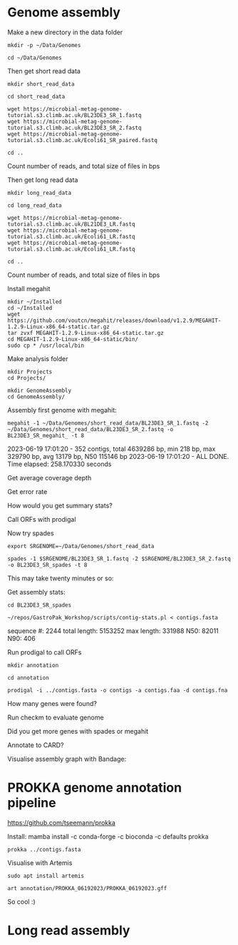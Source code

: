 # Genome assembly

Make a new directory in the data folder

    mkdir -p ~/Data/Genomes

    cd ~/Data/Genomes


Then get short read data

    mkdir short_read_data

    cd short_read_data

    wget https://microbial-metag-genome-tutorial.s3.climb.ac.uk/BL23DE3_SR_1.fastq
    wget https://microbial-metag-genome-tutorial.s3.climb.ac.uk/BL23DE3_SR_2.fastq
    wget https://microbial-metag-genome-tutorial.s3.climb.ac.uk/Ecoli61_SR_paired.fastq
    
    cd ..
    
Count number of reads, and total size of files in bps


Then get long read data

    mkdir long_read_data

    cd long_read_data

    wget https://microbial-metag-genome-tutorial.s3.climb.ac.uk/BL21DE3_LR.fastq
    wget https://microbial-metag-genome-tutorial.s3.climb.ac.uk/Ecoli61_LR.fastq
    wget https://microbial-metag-genome-tutorial.s3.climb.ac.uk/Ecoli61_LR.fastq

    cd ..

Count number of reads, and total size of files in bps


Install megahit

    mkdir ~/Installed
    cd ~/Installed
    wget https://github.com/voutcn/megahit/releases/download/v1.2.9/MEGAHIT-1.2.9-Linux-x86_64-static.tar.gz
    tar zvxf MEGAHIT-1.2.9-Linux-x86_64-static.tar.gz
    cd MEGAHIT-1.2.9-Linux-x86_64-static/bin/
    sudo cp * /usr/local/bin
    
    
Make analysis folder

    mkdir Projects
    cd Projects/
   
    mkdir GenomeAssembly
    cd GenomeAssembly/

Assembly first genome with megahit:


    megahit -1 ~/Data/Genomes/short_read_data/BL23DE3_SR_1.fastq -2 ~/Data/Genomes/short_read_data/BL23DE3_SR_2.fastq -o BL23DE3_SR_megahit_ -t 8


2023-06-19 17:01:20 - 352 contigs, total 4639286 bp, min 218 bp, max 329790 bp, avg 13179 bp, N50 115146 bp
2023-06-19 17:01:20 - ALL DONE. Time elapsed: 258.170330 seconds


Get average coverage depth 

Get error rate

How would you get summary stats?

Call ORFs with prodigal

Now try spades

    export SRGENOME=~/Data/Genomes/short_read_data

    spades -1 $SRGENOME/BL23DE3_SR_1.fastq -2 $SRGENOME/BL23DE3_SR_2.fastq -o BL23DE3_SR_spades -t 8


This may take twenty minutes or so:

Get assembly stats:

    cd BL23DE3_SR_spades
    
    ~/repos/GastroPak_Workshop/scripts/contig-stats.pl < contigs.fasta 


sequence #: 2244	total length: 5153252	max length: 331988	N50: 82011	N90: 406

Run prodigal to call ORFs

    mkdir annotation
    
    cd annotation    

    prodigal -i ../contigs.fasta -o contigs -a contigs.faa -d contigs.fna

How many genes were found?

Run checkm to evaluate genome

Did you get more genes with spades or megahit

Annotate to CARD?

Visualise assembly graph with Bandage:


# PROKKA genome annotation pipeline

https://github.com/tseemann/prokka

Install:
    mamba install -c conda-forge -c bioconda -c defaults prokka
    

    prokka ../contigs.fasta
    
Visualise with Artemis

    sudo apt install artemis

    art annotation/PROKKA_06192023/PROKKA_06192023.gff 

So cool :)

# Long read assembly